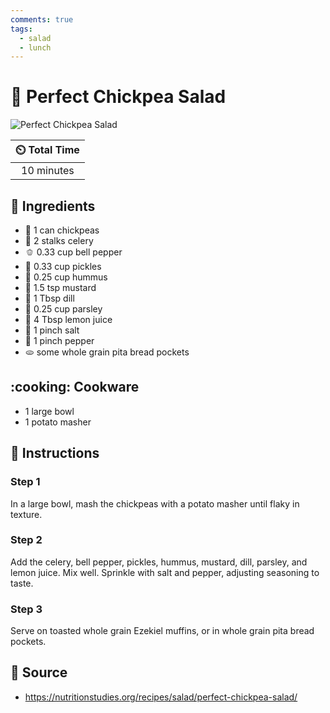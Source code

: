 ```yaml
---
comments: true
tags:
  - salad
  - lunch
---
```

# :falafel: Perfect Chickpea Salad

![Perfect Chickpea Salad](../assets/images/perfect-chickpea-salad.jpg)

| :timer_clock: Total Time |
|:-----------------------: |
| 10 minutes |

## :salt: Ingredients

- :falafel: 1 can chickpeas
- :leafy_green: 2 stalks celery
- :bell_pepper: 0.33 cup bell pepper
- :cucumber: 0.33 cup pickles
- :falafel: 0.25 cup hummus
- :hotdog: 1.5 tsp mustard
- :seedling: 1 Tbsp dill
- :herb: 0.25 cup parsley
- :lemon: 4 Tbsp lemon juice
- :salt: 1 pinch salt
- :salt: 1 pinch pepper
- :flatbread: some whole grain pita bread pockets

## :cooking: Cookware

- 1 large bowl
- 1 potato masher

## :pencil: Instructions

### Step 1

In a large bowl, mash the chickpeas with a potato masher until flaky in texture.

### Step 2

Add the celery, bell pepper, pickles, hummus, mustard, dill, parsley, and lemon juice. Mix well. Sprinkle with salt and
pepper, adjusting seasoning to taste.

### Step 3

Serve on toasted whole grain Ezekiel muffins, or in whole grain pita bread pockets.

## :link: Source

- <https://nutritionstudies.org/recipes/salad/perfect-chickpea-salad/>
